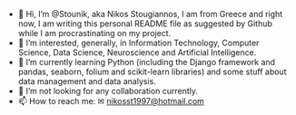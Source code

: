 - 👋 Hi, I’m @Stounik, aka Nikos Stougiannos, I am from Greece and right now, I am writing this personal README file as suggested by Github while I am procrastinating on my project.
- 👀 I’m interested, generally, in Information Technology, Computer Science, Data Science, Neuroscience and Artificial Intelligence.
- 🌱 I’m currently learning Python (including the Django framework and pandas, seaborn, folium and scikit-learn libraries) and some stuff about data management and data analysis.
- 💞️ I’m not looking for any collaboration currently. 
- 📫 How to reach me: ✉ nikosst1997@hotmail.com

<!---
Stounik/Stounik is a ✨ special ✨ repository because its `README.md` (this file) appears on your GitHub profile.
You can click the Preview link to take a look at your changes.
--->
